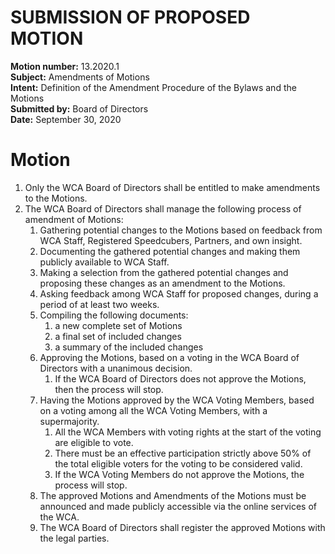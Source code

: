 # SUBMISSION OF PROPOSED MOTION

**Motion number:** 13.2020.1  
**Subject:** Amendments of Motions  
**Intent:** Definition of the Amendment Procedure of the Bylaws and the Motions  
**Submitted by:** Board of Directors  
**Date:** September 30, 2020  

# Motion

1. Only the WCA Board of Directors shall be entitled to make amendments to the Motions.
2. The WCA Board of Directors shall manage the following process of amendment of Motions:
   1. Gathering potential changes to the Motions based on feedback from WCA Staff, Registered Speedcubers, Partners, and own insight.
   2. Documenting the gathered potential changes and making them publicly available to WCA Staff.
   3. Making a selection from the gathered potential changes and proposing these changes as an amendment to the Motions.
   4. Asking feedback among WCA Staff for proposed changes, during a period of at least two weeks.
   5. Compiling the following documents:
      1. a new complete set of Motions
      2. a final set of included changes
      3. a summary of the included changes
   6. Approving the Motions, based on a voting in the WCA Board of Directors with a unanimous decision.
      1. If the WCA Board of Directors does not approve the Motions, then the process will stop.
   7. Having the Motions approved by the WCA Voting Members, based on a voting among all the WCA Voting Members, with a supermajority.
      1. All the WCA Members with voting rights at the start of the voting are eligible to vote.
      2. There must be an effective participation strictly above 50% of the total eligible voters for the voting to be considered valid.
      3. If the WCA Voting Members do not approve the Motions, the process will stop.
   8. The approved Motions and Amendments of the Motions must be announced and made publicly accessible via the online services of the WCA.
   9. The WCA Board of Directors shall register the approved Motions with the legal parties.
